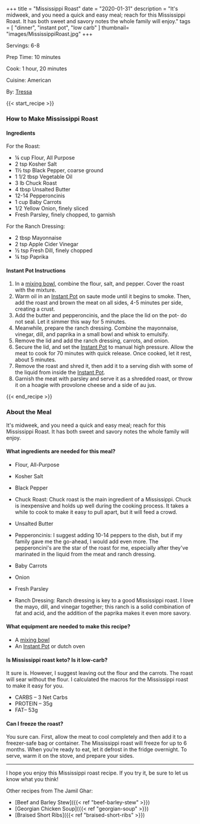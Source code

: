 +++
title = "Mississippi Roast"
date = "2020-01-31"
description = "It's midweek, and you need a quick and easy meal; reach for this Mississippi Roast. It has both sweet and savory notes the whole family will enjoy."
tags = [
    "dinner",
    "instant pot",
    "low carb"
]
thumbnail= "images/MississippiRoast.jpg"
+++

Servings: 6-8 <!--more-->

Prep Time: 10 minutes  

Cook: 1 hour, 20 minutes 

Cuisine: American 

By: [Tressa](https://www.jamilghar.com/about/)

{{< start_recipe >}}

### How to Make Mississippi Roast 

#### Ingredients 

For the Roast: 

* ¼ cup Flour, All Purpose
* 2 tsp Kosher Salt 
* 1½ tsp Black Pepper, coarse ground  
* 1 1/2 tbsp Vegetable Oil 
* 3 lb Chuck Roast 
* 4 tbsp Unsalted Butter 
* 12-14 Pepperoncinis 
* 1 cup Baby Carrots
* 1/2 Yellow Onion, finely sliced
* Fresh Parsley, finely chopped, to garnish

For the Ranch Dressing: 

* 2 tbsp Mayonnaise 
* 2 tsp Apple Cider Vinegar 
* ½ tsp Fresh Dill, finely chopped
* ¼ tsp Paprika 

#### Instant Pot Instructions 

1. In a [mixing bowl](https://amzn.to/3E4oeB5), combine the flour, salt, and pepper. Cover the roast with the mixture.
2. Warm oil in an [Instant Pot](https://amzn.to/3qfNYCZ) on saute mode until it begins to smoke. Then, add the roast and brown the meat on all sides, 4-5 minutes per side, creating a crust. 
3. Add the butter and pepperoncinis, and the place the lid on the pot- do not seal. Let it simmer this way for 5 minutes.
4. Meanwhile, prepare the ranch dressing. Combine the mayonnaise, vinegar, dill, and paprika in a small bowl and whisk to emulsify. 
5. Remove the lid and add the ranch dressing, carrots, and onion. 
6. Secure the lid, and set the [Instant Pot](https://amzn.to/3qfNYCZ) to manual high pressure. Allow the meat to cook for 70 minutes with quick release. Once cooked, let it rest, about 5 minutes.
7. Remove the roast and shred it, then add it to a serving dish with some of the liquid from inside the [Instant Pot](https://amzn.to/3qfNYCZ). 
8. Garnish the meat with parsley and serve it as a shredded roast, or throw it on a hoagie with provolone cheese and a side of au jus. 

{{< end_recipe >}}

### About the Meal

It's midweek, and you need a quick and easy meal; reach for this Mississippi Roast. It has both sweet and savory notes the whole family will enjoy. 

#### What ingredients are needed for this meal?

* Flour, All-Purpose 

* Kosher Salt 

* Black Pepper

* Chuck Roast: Chuck roast is the main ingredient of a Mississippi. Chuck is inexpensive and holds up well during the cooking process. It takes a while to cook to make it easy to pull apart, but it will feed a crowd. 

* Unsalted Butter 

* Pepperoncinis: I suggest adding 10-14 peppers to the dish, but if my family gave me the go-ahead, I would add even more. The pepperoncini's are the star of the roast for me, especially after they've marinated in the liquid from the meat and ranch dressing. 

* Baby Carrots

* Onion

* Fresh Parsley

* Ranch Dressing: Ranch dressing is key to a good Mississippi roast. I love the mayo, dill, and vinegar together; this ranch is a solid combination of fat and acid, and the addition of the paprika makes it even more savory. 

#### What equipment are needed to make this recipe?

* A [mixing bowl](https://amzn.to/3E4oeB5)
* An [Instant Pot](https://amzn.to/3rOOdWW) or dutch oven 

#### Is Mississippi roast keto? Is it low-carb?

It sure is. However, I suggest leaving out the flour and the carrots. The roast will sear without the flour. I calculated the macros for the Mississippi roast to make it easy for you.  

* CARBS – 3 Net Carbs
* PROTEIN – 35g 
* FAT– 53g

#### Can I freeze the roast? 

You sure can. First, allow the meat to cool completely and then add it to a freezer-safe bag or container. The Mississippi roast will freeze for up to 6 months. When you’re ready to eat, let it defrost in the fridge overnight. To serve, warm it on the stove, and prepare your sides. 

----

I hope you enjoy this Mississippi roast recipe. If you try it, be sure to let us know what you think!

Other recipes from The Jamil Ghar:

* [Beef and Barley Stew]({{< ref "beef-barley-stew" >}})
* [Georgian Chicken Soup]({{< ref "georgian-soup" >}})
* [Braised Short Ribs]({{< ref "braised-short-ribs" >}})
